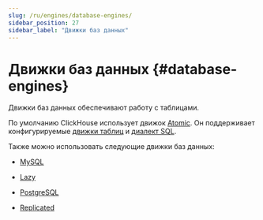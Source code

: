 ```yaml
---
slug: /ru/engines/database-engines/
sidebar_position: 27
sidebar_label: "Движки баз данных"
---
```


# Движки баз данных {#database-engines}

Движки баз данных обеспечивают работу с таблицами.

По умолчанию ClickHouse использует движок [Atomic](../../engines/database-engines/atomic.md). Он поддерживает конфигурируемые [движки таблиц](../../engines/table-engines/index.md) и [диалект SQL](../../sql-reference/syntax.md).

Также можно использовать следующие движки баз данных:

-   [MySQL](../../engines/database-engines/mysql.md)

-   [Lazy](../../engines/database-engines/lazy.md)

-   [PostgreSQL](../../engines/database-engines/postgresql.md)

-   [Replicated](../../engines/database-engines/replicated.md)
